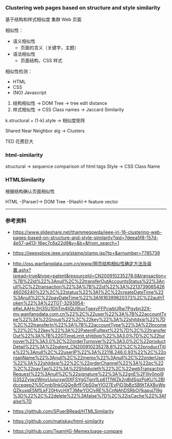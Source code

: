 ### Clustering web pages based on structure and style similarity
基于结构和样式相似度 集群 Web 页面

相似性：
- 语义相似性
  - 页面的含义（关键字，主题）
- 语法相似性
  - 页面结构，CSS 样式

相似性检测：
- HTML
- CSS
- (NO) Javascript

1. 结构相似性 -> DOM Tree -> tree edit distance
2. 样式相似性 -> CSS Class names -> Jaccard Similarity

k.structural + (1-k).style -> 相似度矩阵

Shared Near Neighbor alg -> Clusters 


TED 花费巨大

### html-similarity
structural -> sequence comparison of html tags
Style -> CSS Class Name

### HTMLSimilarity
根据结构确认页面相似性

HTML -(Parser)-> DOM Tree -(Hash)-> feature vector

---
### 参考资料

- https://www.slideshare.net/thammegowda/ieee-iri-16-clustering-web-pages-based-on-structure-and-style-similarity?qid=7deea5f8-157d-4e57-a413-16ec7c6a22d9&v=&b=&from_search=1

- https://ieeexplore.ieee.org/stamp/stamp.jsp?tp=&arnumber=7785739

- http://oss.wanfangdata.com.cn/www/网页结构相似性确定方法及装置.ashx?isread=true&type=patent&resourceId=CN200910235278.6&transaction=%7B%22id%22%3Anull%2C%22transferOutAccountsStatus%22%3Anull%2C%22transaction%22%3A%7B%22id%22%3A%221373906542646026240%22%2C%22status%22%3A1%2C%22createDateTime%22%3Anull%2C%22payDateTime%22%3A1616399820373%2C%22authToken%22%3A%22TGT-3293954-eKeLAAHc2H35U1DhTm4ljQU9IuvTgexyFFPcwbURw7Pgybn32X-my.wanfangdata.com.cn%22%2C%22user%22%3A%7B%22accountType%22%3A%22Group%22%2C%22key%22%3A%22shjtdxip%22%7D%2C%22transferIn%22%3A%7B%22accountType%22%3A%22Income%22%2C%22key%22%3A%22PatentFulltext%22%7D%2C%22transferOut%22%3A%7B%22GTimeLimit.shjtdxip%22%3A3.0%7D%2C%22turnover%22%3A3.0%2C%22orderTurnover%22%3A3.0%2C%22productDetail%22%3A%22patent_CN200910235278.6%22%2C%22productTitle%22%3Anull%2C%22userIP%22%3A%22116.246.0.93%22%2C%22organName%22%3Anull%2C%22memo%22%3Anull%2C%22orderUser%22%3A%22shjtdxip%22%2C%22orderChannel%22%3A%22pc%22%2C%22payTag%22%3A%22Shibboleth%22%2C%22webTransactionRequest%22%3Anull%2C%22signature%22%3A%22gnE%2FIIly0noi9G352ZyjwzWmvUujurxw0IXFSYgGTgnl1Lp61TfWZk2n8ldSgzPpKU%2BIdccpqep2%5Cnnb1lnkGQQg8rfFObS0wYIO27EvPjD3bBzSB9tTAXBvWpQZkuxqE5M1LkF20HjycHXT3MwYOClvRE%5CnNAhDSRbOj1kapuj7l9g%3D%22%2C%22delete%22%3Afalse%7D%2C%22isCache%22%3Afalse%7D

- https://github.com/SPuerBRead/HTMLSimilarity

- https://github.com/matiskay/html-similarity

- https://github.com/TeamHG-Memex/page-compare